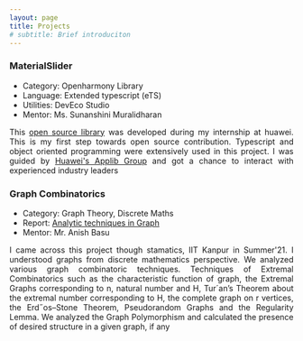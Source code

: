 ```yaml
---
layout: page
title: Projects
# subtitle: Brief introduciton
---
```


### MaterialSlider
- Category: Openharmony Library
- Language: Extended typescript (eTS)
- Utilities: DevEco Studio
- Mentor: Ms. Sunanshini Muralidharan

<div style="text-align : justify">
This <a href="https://github.com/Applib-OpenHarmony/MaterialSliders">open source library</a> was developed during my internship at huawei. This is my first step towards open source contribution. Typescript and object oriented programming were extensively used in this project. I was guided by <a href="https://github.com/Applib-OpenHarmony">Huawei's Applib Group</a> and got a chance to interact with experienced industry leaders
</div>

### Graph Combinatorics
- Category: Graph Theory, Discrete Maths
- Report: [Analytic techniques in Graph](https://github.com/BibekLakra91/Graphs-Stamatics/blob/main/Project_Report_Graphs_Stamatics.pdf)
- Mentor: Mr. Anish Basu
<div style="text-align : justify">
I came across this project though stamatics, IIT Kanpur in Summer'21. I understood graphs from discrete mathematics perspective. We analyzed various graph combinatoric techniques. Techniques of Extremal Combinatorics such as the characteristic function of graph, the Extremal
Graphs corresponding to n, natural number and H, Tur´an’s Theorem about the extremal number corresponding to H,
the complete graph on r vertices, the Erd˝os–Stone Theorem, Pseudorandom Graphs and the Regularity Lemma. We analyzed the Graph Polymorphism and calculated the presence of desired structure in a given graph, if any
</div>
